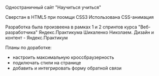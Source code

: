 Одностраничный сайт
"Научиться учиться"

Сверстан в HTML5 при поомщи CSS3
Использована CSS-анимация

Разработка была произвеена в рамках 1 и 2 спринтов курса "Веб-разработчика" Яндекс.Практикума Шикаленко Николаем.
Дизайн и контент - Яндекс.Практикум

Планы по доработке:
- настроить максимальную кроссбраузерность
- подключать стили на странице
- добавить и интегрировать форму обратной связи
